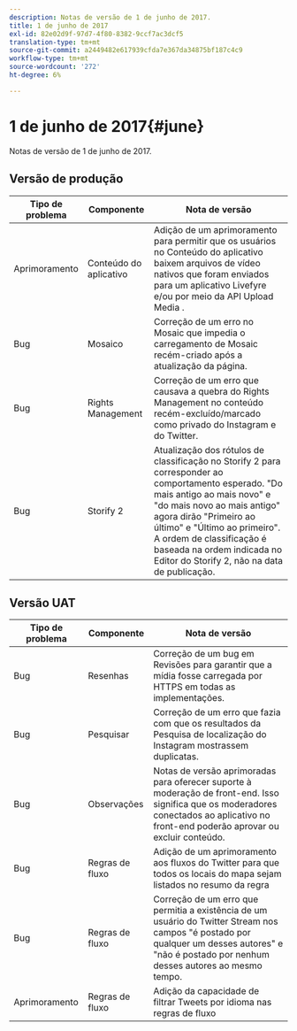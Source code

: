 ```yaml
---
description: Notas de versão de 1 de junho de 2017.
title: 1 de junho de 2017
exl-id: 82e02d9f-97d7-4f80-8382-9ccf7ac3dcf5
translation-type: tm+mt
source-git-commit: a2449482e617939cfda7e367da34875bf187c4c9
workflow-type: tm+mt
source-wordcount: '272'
ht-degree: 6%

---
```


# 1 de junho de 2017{#june}

Notas de versão de 1 de junho de 2017.

## Versão de produção

| **Tipo de problema** | **Componente** | **Nota de versão** |
|---|---|---|
| Aprimoramento | Conteúdo do aplicativo | Adição de um aprimoramento para permitir que os usuários no Conteúdo do aplicativo baixem arquivos de vídeo nativos que foram enviados para um aplicativo Livefyre e/ou por meio da API Upload Media . |
| Bug | Mosaico | Correção de um erro no Mosaic que impedia o carregamento de Mosaic recém-criado após a atualização da página. |
| Bug | Rights Management | Correção de um erro que causava a quebra do Rights Management no conteúdo recém-excluído/marcado como privado do Instagram e do Twitter. |
| Bug | Storify 2 | Atualização dos rótulos de classificação no Storify 2 para corresponder ao comportamento esperado. &quot;Do mais antigo ao mais novo&quot; e &quot;do mais novo ao mais antigo&quot; agora dirão &quot;Primeiro ao último&quot; e &quot;Último ao primeiro&quot;. A ordem de classificação é baseada na ordem indicada no Editor do Storify 2, não na data de publicação. |

## Versão UAT

| **Tipo de problema** | **Componente** | **Nota de versão** |
|---|---|---|
| Bug | Resenhas | Correção de um bug em Revisões para garantir que a mídia fosse carregada por HTTPS em todas as implementações. |
| Bug | Pesquisar | Correção de um erro que fazia com que os resultados da Pesquisa de localização do Instagram mostrassem duplicatas. |
| Bug | Observações | Notas de versão aprimoradas para oferecer suporte à moderação de front-end. Isso significa que os moderadores conectados ao aplicativo no front-end poderão aprovar ou excluir conteúdo. |
| Bug | Regras de fluxo | Adição de um aprimoramento aos fluxos do Twitter para que todos os locais do mapa sejam listados no resumo da regra |
| Bug | Regras de fluxo | Correção de um erro que permitia a existência de um usuário do Twitter Stream nos campos &quot;é postado por qualquer um desses autores&quot; e &quot;não é postado por nenhum desses autores ao mesmo tempo. |
| Aprimoramento | Regras de fluxo | Adição da capacidade de filtrar Tweets por idioma nas regras de fluxo |
